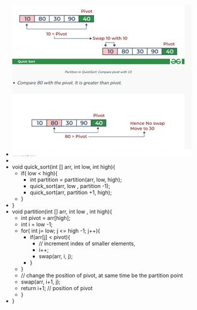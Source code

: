 - ![image.png](../assets/image_1692846999116_0.png)
-
- void quick_sort(int [] arr, int low, int high){
	- if( low < high){
		- int partition = partition(arr, low, high);
		- quick_sort(arr, low , partition -1);
		- quick_sort(arr, partition +1, high);
	- }
- }
- void partition(int [] arr, int low , int high){
	- int pivot = arr[high];
	- int i = low -1;
	- for( int j= low; j <= high -1; j++){
		- if(arr[j] < pivot){
			- // increment index of smaller elements,
			- i++;
			- swap(arr, i, j);
		- }
	- }
	- //  change the position of pivot,  at same time be the partition point
	- swap(arr, i+1, j);
	- return  i+1;  // position of pivot
	- }
- }